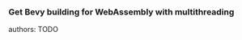 ### Get Bevy building for WebAssembly with multithreading

<div class="release-feature-authors">authors: TODO</div>
